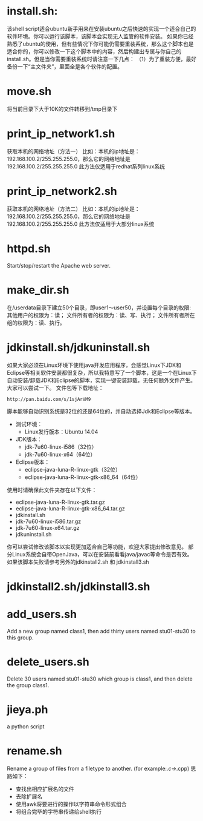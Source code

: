 # install.sh:

该shell script适合ubuntu新手用来在安装ubuntu之后快速的实现一个适合自己的软件环境。你可以运行该脚本，该脚本会实现无人监管的软件安装。
如果你已经熟悉了ubuntu的使用，但有些情况下你可能仍需要重装系统，那么这个脚本也是适合你的，你可以修改一下这个脚本中的内容，然后构建出专属与你自己的install.sh。但是当你需要重装系统时请注意一下几点：
（1）为了重装方便，最好备份一下“主文件夹”，里面全是各个软件的配置。

# move.sh

将当前目录下大于10K的文件转移到/tmp目录下

# print_ip_network1.sh

获取本机的网络地址（方法一）
比如：本机的ip地址是：192.168.100.2/255.255.255.0，那么它的网络地址是
192.168.100.2/255.255.255.0
此方法仅适用于redhat系列linux系统

# print_ip_network2.sh

获取本机的网络地址（方法二）
比如：本机的ip地址是：192.168.100.2/255.255.255.0，那么它的网络地址是
192.168.100.2/255.255.255.0
此方法仅适用于大部分linux系统

# httpd.sh

Start/stop/restart the Apache web server.

# make_dir.sh

在/userdata目录下建立50个目录，即user1～user50，并设置每个目录的权限:
其他用户的权限为：读；
文件所有者的权限为：读、写、执行；
文件所有者所在组的权限为：读、执行。

# jdkinstall.sh/jdkuninstall.sh

如果大家必须在Linux环境下使用java开发应用程序，会感觉Linux下JDK和Eclipse等相关软件安装都很复杂，所以我特意写了一个脚本，这是一个在Linux下自动安装/卸载JDK和Eclipse的脚本，实现一键安装卸载，无任何额外文件产生。大家可以尝试一下。
文件包等下载地址：

	http://pan.baidu.com/s/1sjArVM9

脚本能够自动识别系统是32位的还是64位的，并自动选择Jdk和Eclipse等版本。

+ 测试环境：
	+ Linux发行版本：Ubuntu 14.04
+ JDK版本：
	+ jdk-7u60-linux-i586（32位）
	+ jdk-7u60-linux-x64（64位）
+ Eclipse版本：
	+ eclipse-java-luna-R-linux-gtk（32位）
	+ eclipse-java-luna-R-linux-gtk-x86_64（64位）

使用时请确保此文件夹存在以下文件：

+ eclipse-java-luna-R-linux-gtk.tar.gz
+ eclipse-java-luna-R-linux-gtk-x86_64.tar.gz
+ jdkinstall.sh
+ jdk-7u60-linux-i586.tar.gz
+ jdk-7u60-linux-x64.tar.gz
+ jdkuninstall.sh

你可以尝试修改该脚本以实现更加适合自己等功能，欢迎大家提出修改意见。
部分Linux系统会自带OpenJava，可以在安装前看看java/javac等命令是否有效。
如果该脚本失败请参考另外的jdkinstall2.sh 和 jdkinstall3.sh

# jdkinstall2.sh/jdkinstall3.sh

# add_users.sh

Add a new group named class1, then add thirty users named stu01-stu30 to this group.

# delete_users.sh

Delete 30 users named stu01-stu30 which group is class1, and then delete the group class1.

# jieya.ph

a python script
 
# rename.sh

Rename a group of files from a filetype to another.
(for example:*.c->*.cpp)
思路如下：

- 查找出相应扩展名的文件
- 去除扩展名
- 使用awk将要进行的操作以字符串命令形式组合
- 将组合完毕的字符串传递给shell执行
